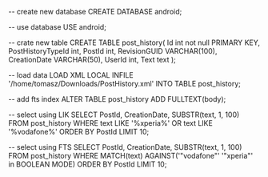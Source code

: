 
-- create new database
CREATE DATABASE android;

-- use database
USE android;

-- crate new table
CREATE TABLE post_history(
Id int not null PRIMARY KEY,
PostHistoryTypeId int,
PostId int,
RevisionGUID VARCHAR(100),
CreationDate VARCHAR(50),
UserId int,
Text text
);

-- load data
LOAD XML LOCAL INFILE '/home/tomasz/Downloads/PostHistory.xml' INTO TABLE post_history;

-- add fts index
ALTER TABLE post_history ADD FULLTEXT(body);

-- select using LIK
SELECT PostId, CreationDate, SUBSTR(text, 1, 100) FROM post_history WHERE text LIKE '%xperia%' OR text LIKE '%vodafone%' ORDER BY PostId LIMIT 10;

-- select using FTS
SELECT PostId, CreationDate, SUBSTR(text, 1, 100) FROM post_history WHERE MATCH(text) AGAINST('"vodafone"' '"xperia"' in BOOLEAN MODE) ORDER BY PostId LIMIT 10;